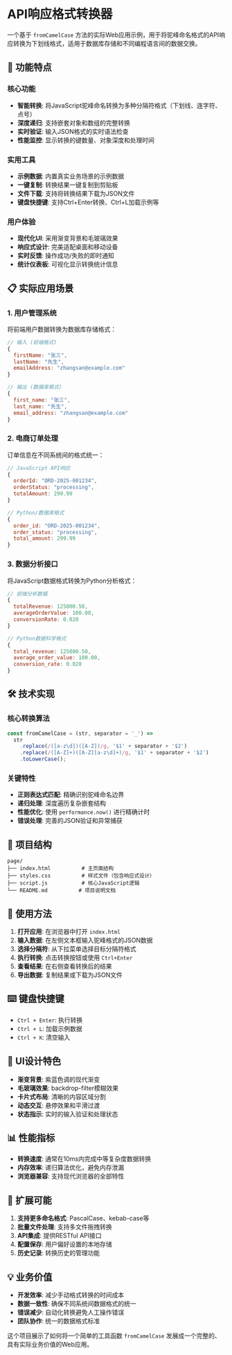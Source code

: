 # API响应格式转换器

一个基于 `fromCamelCase` 方法的实际Web应用示例，用于将驼峰命名格式的API响应转换为下划线格式，适用于数据库存储和不同编程语言间的数据交换。

## 🚀 功能特点

### 核心功能
- **智能转换**: 将JavaScript驼峰命名转换为多种分隔符格式（下划线、连字符、点号）
- **深度递归**: 支持嵌套对象和数组的完整转换
- **实时验证**: 输入JSON格式的实时语法检查
- **性能监控**: 显示转换的键数量、对象深度和处理时间

### 实用工具
- **示例数据**: 内置真实业务场景的示例数据
- **一键复制**: 转换结果一键复制到剪贴板
- **文件下载**: 支持将转换结果下载为JSON文件
- **键盘快捷键**: 支持Ctrl+Enter转换、Ctrl+L加载示例等

### 用户体验
- **现代化UI**: 采用渐变背景和毛玻璃效果
- **响应式设计**: 完美适配桌面和移动设备
- **实时反馈**: 操作成功/失败的即时通知
- **统计仪表板**: 可视化显示转换统计信息

## 📋 实际应用场景

### 1. 用户管理系统
将前端用户数据转换为数据库存储格式：
```javascript
// 输入 (前端格式)
{
  firstName: "张三",
  lastName: "先生",
  emailAddress: "zhangsan@example.com"
}

// 输出 (数据库格式)
{
  first_name: "张三",
  last_name: "先生", 
  email_address: "zhangsan@example.com"
}
```

### 2. 电商订单处理
订单信息在不同系统间的格式统一：
```javascript
// JavaScript API响应
{
  orderId: "ORD-2025-001234",
  orderStatus: "processing",
  totalAmount: 299.99
}

// Python/数据库格式
{
  order_id: "ORD-2025-001234",
  order_status: "processing", 
  total_amount: 299.99
}
```

### 3. 数据分析接口
将JavaScript数据格式转换为Python分析格式：
```javascript
// 前端分析数据
{
  totalRevenue: 125000.50,
  averageOrderValue: 100.00,
  conversionRate: 0.028
}

// Python数据科学格式
{
  total_revenue: 125000.50,
  average_order_value: 100.00,
  conversion_rate: 0.028
}
```

## 🛠️ 技术实现

### 核心转换算法
```javascript
const fromCamelCase = (str, separator = '_') =>
  str
    .replace(/([a-z\d])([A-Z])/g, '$1' + separator + '$2')
    .replace(/([A-Z]+)([A-Z][a-z\d]+)/g, '$1' + separator + '$2')
    .toLowerCase();
```

### 关键特性
- **正则表达式匹配**: 精确识别驼峰命名边界
- **递归处理**: 深度遍历复杂嵌套结构
- **性能优化**: 使用 `performance.now()` 进行精确计时
- **错误处理**: 完善的JSON验证和异常捕获

## 📁 项目结构

```
page/
├── index.html          # 主页面结构
├── styles.css          # 样式文件（包含响应式设计）
├── script.js           # 核心JavaScript逻辑
└── README.md          # 项目说明文档
```

## 🎯 使用方法

1. **打开应用**: 在浏览器中打开 `index.html`
2. **输入数据**: 在左侧文本框输入驼峰格式的JSON数据
3. **选择分隔符**: 从下拉菜单选择目标分隔符格式
4. **执行转换**: 点击转换按钮或使用 `Ctrl+Enter`
5. **查看结果**: 在右侧查看转换后的结果
6. **导出数据**: 复制结果或下载为JSON文件

## ⌨️ 键盘快捷键

- `Ctrl + Enter`: 执行转换
- `Ctrl + L`: 加载示例数据
- `Ctrl + K`: 清空输入

## 🎨 UI设计特色

- **渐变背景**: 紫蓝色调的现代渐变
- **毛玻璃效果**: backdrop-filter模糊效果
- **卡片式布局**: 清晰的内容区域分割
- **动态交互**: 悬停效果和平滑过渡
- **状态指示**: 实时的输入验证和处理状态

## 📊 性能指标

- **转换速度**: 通常在10ms内完成中等复杂度数据转换
- **内存效率**: 递归算法优化，避免内存泄漏
- **浏览器兼容**: 支持现代浏览器的全部特性

## 🔧 扩展可能

1. **支持更多命名格式**: PascalCase、kebab-case等
2. **批量文件处理**: 支持多文件拖拽转换
3. **API集成**: 提供RESTful API接口
4. **配置保存**: 用户偏好设置的本地存储
5. **历史记录**: 转换历史的管理功能

## 💡 业务价值

- **开发效率**: 减少手动格式转换的时间成本
- **数据一致性**: 确保不同系统间数据格式的统一
- **错误减少**: 自动化转换避免人工操作错误
- **团队协作**: 统一的数据格式标准

这个项目展示了如何将一个简单的工具函数 `fromCamelCase` 发展成一个完整的、具有实际业务价值的Web应用。

